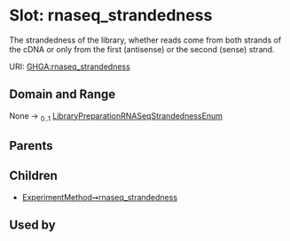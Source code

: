 
# Slot: rnaseq_strandedness


The strandedness of the library, whether reads come from both strands of the cDNA or only from the first (antisense) or the second (sense) strand.

URI: [GHGA:rnaseq_strandedness](https://w3id.org/GHGA/rnaseq_strandedness)


## Domain and Range

None &#8594;  <sub>0..1</sub> [LibraryPreparationRNASeqStrandednessEnum](LibraryPreparationRNASeqStrandednessEnum.md)

## Parents


## Children

 *  [ExperimentMethod➞rnaseq_strandedness](ExperimentMethod_rnaseq_strandedness.md)

## Used by

